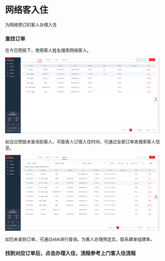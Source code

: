 # 网络客入住

为网络预订的客人办理入住

### 查找订单

在今日预抵下，使用客人姓名搜索网络客人。

![&#x4F7F;&#x7528;&#x5BA2;&#x4EBA;&#x59D3;&#x540D;&#x641C;&#x7D22;&#x5BA2;&#x4EBA;&#x59D3;&#x540D;](../../.gitbook/assets/image%20%28523%29.png)

如当日预抵未查询到客人，可能客人订错入住时间，可通过全部订单来搜索客人信息。

![&#x70B9;&#x51FB;&#x5168;&#x90E8;&#x8BA2;&#x5355;&#xFF0C;&#x5207;&#x6362;&#x641C;&#x7D22;&#x8303;&#x56F4;](../../.gitbook/assets/image%20%281022%29.png)

  
如仍未查到订单，可通过ebk进行查询。为客人办理预定后，联系建单组建单。

### 找到对应订单后，点击办理入住，流程参考上门客入住流程



